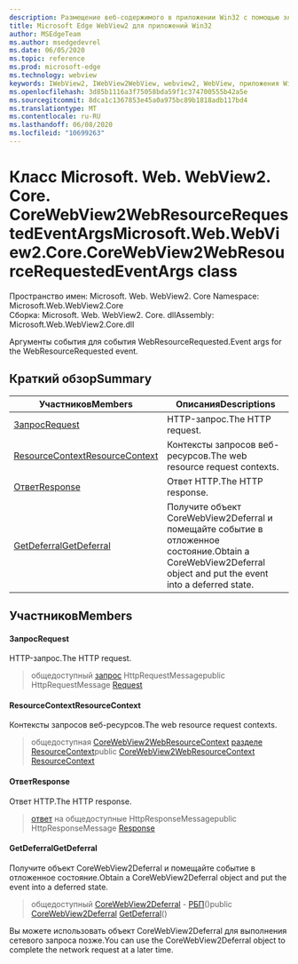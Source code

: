```yaml
---
description: Размещение веб-содержимого в приложении Win32 с помощью элемента управления Microsoft Edge WebView2
title: Microsoft Edge WebView2 для приложений Win32
author: MSEdgeTeam
ms.author: msedgedevrel
ms.date: 06/05/2020
ms.topic: reference
ms.prod: microsoft-edge
ms.technology: webview
keywords: IWebView2, IWebView2WebView, webview2, WebView, приложения Win32, Win32, EDGE, ICoreWebView2, ICoreWebView2Controller, элемент управления "веб-браузер", HTML Edge
ms.openlocfilehash: 3d85b1116a3f75058bda59f1c374700555b42a5e
ms.sourcegitcommit: 8dca1c1367853e45a0a975bc89b1818adb117bd4
ms.translationtype: MT
ms.contentlocale: ru-RU
ms.lasthandoff: 06/08/2020
ms.locfileid: "10699263"
---
```

# <span data-ttu-id="ade5a-104">Класс Microsoft. Web. WebView2. Core. CoreWebView2WebResourceRequestedEventArgs</span><span class="sxs-lookup"><span data-stu-id="ade5a-104">Microsoft.Web.WebView2.Core.CoreWebView2WebResourceRequestedEventArgs class</span></span> 

<span data-ttu-id="ade5a-105">Пространство имен: Microsoft. Web. WebView2. Core </span><span class="sxs-lookup"><span data-stu-id="ade5a-105">Namespace: Microsoft.Web.WebView2.Core</span></span>\
<span data-ttu-id="ade5a-106">Сборка: Microsoft. Web. WebView2. Core. dll</span><span class="sxs-lookup"><span data-stu-id="ade5a-106">Assembly: Microsoft.Web.WebView2.Core.dll</span></span>

<span data-ttu-id="ade5a-107">Аргументы события для события WebResourceRequested.</span><span class="sxs-lookup"><span data-stu-id="ade5a-107">Event args for the WebResourceRequested event.</span></span>

## <span data-ttu-id="ade5a-108">Краткий обзор</span><span class="sxs-lookup"><span data-stu-id="ade5a-108">Summary</span></span>

 <span data-ttu-id="ade5a-109">Участников</span><span class="sxs-lookup"><span data-stu-id="ade5a-109">Members</span></span>                        | <span data-ttu-id="ade5a-110">Описания</span><span class="sxs-lookup"><span data-stu-id="ade5a-110">Descriptions</span></span>
--------------------------------|---------------------------------------------
[<span data-ttu-id="ade5a-111">Запрос</span><span class="sxs-lookup"><span data-stu-id="ade5a-111">Request</span></span>](#request) | <span data-ttu-id="ade5a-112">HTTP-запрос.</span><span class="sxs-lookup"><span data-stu-id="ade5a-112">The HTTP request.</span></span>
[<span data-ttu-id="ade5a-113">ResourceContext</span><span class="sxs-lookup"><span data-stu-id="ade5a-113">ResourceContext</span></span>](#resourcecontext) | <span data-ttu-id="ade5a-114">Контексты запросов веб-ресурсов.</span><span class="sxs-lookup"><span data-stu-id="ade5a-114">The web resource request contexts.</span></span>
[<span data-ttu-id="ade5a-115">Ответ</span><span class="sxs-lookup"><span data-stu-id="ade5a-115">Response</span></span>](#response) | <span data-ttu-id="ade5a-116">Ответ HTTP.</span><span class="sxs-lookup"><span data-stu-id="ade5a-116">The HTTP response.</span></span>
[<span data-ttu-id="ade5a-117">GetDeferral</span><span class="sxs-lookup"><span data-stu-id="ade5a-117">GetDeferral</span></span>](#getdeferral) | <span data-ttu-id="ade5a-118">Получите объект CoreWebView2Deferral и помещайте событие в отложенное состояние.</span><span class="sxs-lookup"><span data-stu-id="ade5a-118">Obtain a CoreWebView2Deferral object and put the event into a deferred state.</span></span>

## <span data-ttu-id="ade5a-119">Участников</span><span class="sxs-lookup"><span data-stu-id="ade5a-119">Members</span></span>

#### <span data-ttu-id="ade5a-120">Запрос</span><span class="sxs-lookup"><span data-stu-id="ade5a-120">Request</span></span> 

<span data-ttu-id="ade5a-121">HTTP-запрос.</span><span class="sxs-lookup"><span data-stu-id="ade5a-121">The HTTP request.</span></span>

> <span data-ttu-id="ade5a-122">общедоступный [запрос](#request) HttpRequestMessage</span><span class="sxs-lookup"><span data-stu-id="ade5a-122">public HttpRequestMessage [Request](#request)</span></span>

#### <span data-ttu-id="ade5a-123">ResourceContext</span><span class="sxs-lookup"><span data-stu-id="ade5a-123">ResourceContext</span></span> 

<span data-ttu-id="ade5a-124">Контексты запросов веб-ресурсов.</span><span class="sxs-lookup"><span data-stu-id="ade5a-124">The web resource request contexts.</span></span>

> <span data-ttu-id="ade5a-125">общедоступная [CoreWebView2WebResourceContext](./namespace-microsoft-web-webview2-core.md) [разделе ResourceContext](#resourcecontext)</span><span class="sxs-lookup"><span data-stu-id="ade5a-125">public [CoreWebView2WebResourceContext](./namespace-microsoft-web-webview2-core.md) [ResourceContext](#resourcecontext)</span></span>

#### <span data-ttu-id="ade5a-126">Ответ</span><span class="sxs-lookup"><span data-stu-id="ade5a-126">Response</span></span> 

<span data-ttu-id="ade5a-127">Ответ HTTP.</span><span class="sxs-lookup"><span data-stu-id="ade5a-127">The HTTP response.</span></span>

> <span data-ttu-id="ade5a-128">[ответ](#response) на общедоступные HttpResponseMessage</span><span class="sxs-lookup"><span data-stu-id="ade5a-128">public HttpResponseMessage [Response](#response)</span></span>

#### <span data-ttu-id="ade5a-129">GetDeferral</span><span class="sxs-lookup"><span data-stu-id="ade5a-129">GetDeferral</span></span> 

<span data-ttu-id="ade5a-130">Получите объект CoreWebView2Deferral и помещайте событие в отложенное состояние.</span><span class="sxs-lookup"><span data-stu-id="ade5a-130">Obtain a CoreWebView2Deferral object and put the event into a deferred state.</span></span>

> <span data-ttu-id="ade5a-131">общедоступный [CoreWebView2Deferral](microsoft-web-webview2-core-corewebview2deferral.md) - [РБП](#getdeferral)()</span><span class="sxs-lookup"><span data-stu-id="ade5a-131">public [CoreWebView2Deferral](microsoft-web-webview2-core-corewebview2deferral.md) [GetDeferral](#getdeferral)()</span></span>

<span data-ttu-id="ade5a-132">Вы можете использовать объект CoreWebView2Deferral для выполнения сетевого запроса позже.</span><span class="sxs-lookup"><span data-stu-id="ade5a-132">You can use the CoreWebView2Deferral object to complete the network request at a later time.</span></span>

